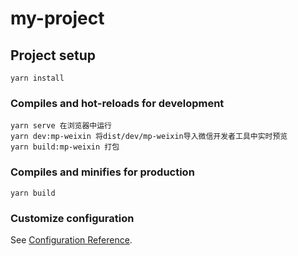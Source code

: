 # my-project

## Project setup
```
yarn install
```

### Compiles and hot-reloads for development
```
yarn serve 在浏览器中运行
yarn dev:mp-weixin 将dist/dev/mp-weixin导入微信开发者工具中实时预览
yarn build:mp-weixin 打包
```

### Compiles and minifies for production
```
yarn build
```

### Customize configuration
See [Configuration Reference](https://cli.vuejs.org/config/).

